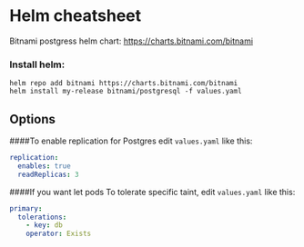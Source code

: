 # Helm cheatsheet 

Bitnami postgress helm chart: https://charts.bitnami.com/bitnami

### Install helm:
```
helm repo add bitnami https://charts.bitnami.com/bitnami
helm install my-release bitnami/postgresql -f values.yaml
```

## Options

####To enable replication for Postgres edit `values.yaml` like this:
```yaml
replication:
  enables: true
  readReplicas: 3
```

####If you want let pods To tolerate specific taint, edit `values.yaml` like this:
```yaml
primary:
  tolerations:
    - key: db
    operator: Exists
```






